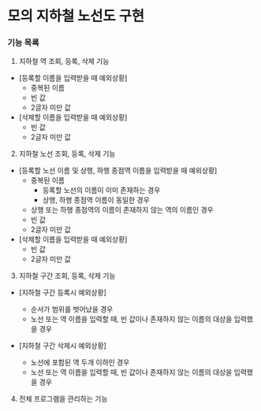 # 모의 지하철 노선도 구현


### 기능 목록


1. 지하철 역 조회, 등록, 삭제 기능  
- [등록할 이름을 입력받을 때 예외상황]
	- 중복된 이름
	- 빈 값
	- 2글자 미만 값 
- [삭제할 이름을 입력받을 때 예외상황]
	- 빈 값
	- 2글자 미만 값

2. 지하철 노선 조회, 등록, 삭제 기능  
- [등록할 노선 이름 및 상행, 하행 종점역 이름을 입력받을 때 예외상황]
	- 중복된 이름
		- 등록할 노선의 이름이 이미 존재하는 경우
		- 상행, 하행 종점역 이름이 동일한 경우
	- 상행 또는 하행 종점역의 이름이 존재하지 않는 역의 이름인 경우
	- 빈 값
	- 2글자 미만 값 
- [삭제할 이름을 입력받을 때 예외상황]
	- 빈 값
	- 2글자 미만 값

3. 지하철 구간 조회, 등록, 삭제 기능
- [지하철 구간 등록시 예외상황]  
	- 순서가 범위를 벗어났을 경우
	- 노선 또는 역 이름을 입력할 때, 빈 값이나 존재하지 않는 이름의 대상을 입력했을 경우
	
	
- [지하철 구간 삭제시 예외상황]  
	- 노선에 포함된 역 두개 이하인 경우
	- 노선 또는 역 이름을 입력할 때, 빈 값이나 존재하지 않는 이름의 대상을 입력했을 경우

4. 전체 프로그램을 관리하는 기능